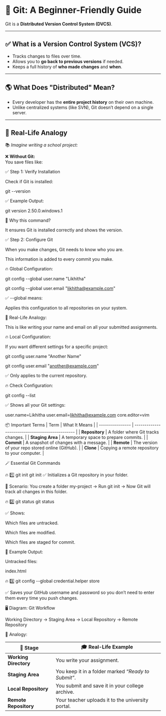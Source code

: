 # 🧠 Git: A Beginner-Friendly Guide

Git is a **Distributed Version Control System (DVCS)**.

---

## ✅ What is a Version Control System (VCS)?

- Tracks changes to files over time.
- Allows you to **go back to previous versions** if needed.
- Keeps a full history of **who made changes** and **when**.

---

## 🌎 What Does "Distributed" Mean?

- Every developer has the **entire project history** on their own machine.
- Unlike centralized systems (like SVN), Git doesn’t depend on a single server.

---

## 🎨 Real-Life Analogy

📚 _Imagine writing a school project:_

❌ **Without Git:**  
You save files like:

✅ Step 1: Verify Installation

Check if Git is installed:

git --version

✅ Example Output:

git version 2.50.0.windows.1

🎨 Why this command?

It ensures Git is installed correctly and shows the version.

✅ Step 2: Configure Git

When you make changes, Git needs to know who you are.

This information is added to every commit you make.

🔥 Global Configuration:

git config --global user.name "Likhitha"

git config --global user.email "likhitha@example.com"

✅ --global means:

Applies this configuration to all repositories on your system.

🎨 Real-Life Analogy:

This is like writing your name and email on all your submitted assignments.

🔥 Local Configuration:

If you want different settings for a specific project:

git config user.name "Another Name"

git config user.email "another@example.com"

✅ Only applies to the current repository.

🔥 Check Configuration:

git config --list

✅ Shows all your Git settings:

user.name=Likhitha
user.email=likhitha@example.com
core.editor=vim

📦 Important Terms
| Term | What It Means |
| ---------------- | ------------------------------------------------ |
| **Repository** | A folder where Git tracks changes. |
| **Staging Area** | A temporary space to prepare commits. |
| **Commit** | A snapshot of changes with a message. |
| **Remote** | The version of your repo stored online (GitHub). |
| **Clone** | Copying a remote repository to your computer. |

🪄 Essential Git Commands

🔥 1️⃣ git init
git init
✅ Initializes a Git repository in your folder.

🎨 Scenario:
You create a folder my-project → Run git init → Now Git will track all changes in this folder.

🔥 2️⃣ git status
git status

✅ Shows:

Which files are untracked.

Which files are modified.

Which files are staged for commit.

🎨 Example Output:

Untracked files:

index.html

🔥 3️⃣ git config --global credential.helper store

✅ Saves your GitHub username and password so you don’t need to enter them every time you push changes.

🖥️ Diagram: Git Workflow

Working Directory → Staging Area → Local Repository → Remote Repository

🎨 Analogy:

| 📂 **Stage**          | 🎓 **Real-Life Example**                            |
| --------------------- | --------------------------------------------------- |
| **Working Directory** | You write your assignment.                          |
| **Staging Area**      | You keep it in a folder marked _“Ready to Submit”_. |
| **Local Repository**  | You submit and save it in your college archive.     |
| **Remote Repository** | Your teacher uploads it to the university portal.   |
